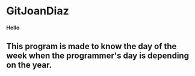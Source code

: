 # GitJoanDiaz

**Hello**
## This program is made to know the day of the week when the programmer's day is depending on the year.
